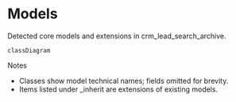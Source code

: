 # Models

Detected core models and extensions in crm_lead_search_archive.

```mermaid
classDiagram
```

Notes
- Classes show model technical names; fields omitted for brevity.
- Items listed under _inherit are extensions of existing models.
